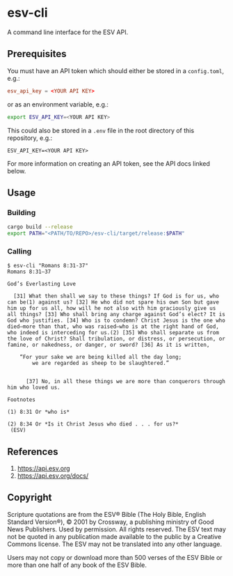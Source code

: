 # esv-cli

A command line interface for the ESV API.

## Prerequisites

You must have an API token which should either be stored in a `config.toml`, e.g.:
```toml
esv_api_key = <YOUR API KEY>
```
or as an environment variable, e.g.:
```bash
export ESV_API_KEY=<YOUR API KEY>
```

This could also be stored in a `.env` file in the root directory of this repository, e.g.:
```.env
ESV_API_KEY=<YOUR API KEY>
```

For more information on creating an API token, see the API docs linked below.

## Usage

### Building
```bash 
cargo build --release
export PATH="<PATH/TO/REPO>/esv-cli/target/release:$PATH"
```

### Calling
```
$ esv-cli "Romans 8:31-37"
Romans 8:31–37

God’s Everlasting Love

  [31] What then shall we say to these things? If God is for us, who can be(1) against us? [32] He who did not spare his own Son but gave him up for us all, how will he not also with him graciously give us all things? [33] Who shall bring any charge against God’s elect? It is God who justifies. [34] Who is to condemn? Christ Jesus is the one who died—more than that, who was raised—who is at the right hand of God, who indeed is interceding for us.(2) [35] Who shall separate us from the love of Christ? Shall tribulation, or distress, or persecution, or famine, or nakedness, or danger, or sword? [36] As it is written,

    “For your sake we are being killed all the day long;
        we are regarded as sheep to be slaughtered.”
    
    
      [37] No, in all these things we are more than conquerors through him who loved us.

Footnotes

(1) 8:31 Or *who is*

(2) 8:34 Or *Is it Christ Jesus who died . . . for us?*
 (ESV)
```

## References
1. https://api.esv.org
2. https://api.esv.org/docs/

## Copyright

Scripture quotations are from the ESV® Bible (The Holy Bible, English Standard Version®), © 2001 by Crossway, a publishing ministry of Good News Publishers. Used by permission. All rights reserved. The ESV text may not be quoted in any publication made available to the public by a Creative Commons license. The ESV may not be translated into any other language.

Users may not copy or download more than 500 verses of the ESV Bible or more than one half of any book of the ESV Bible.